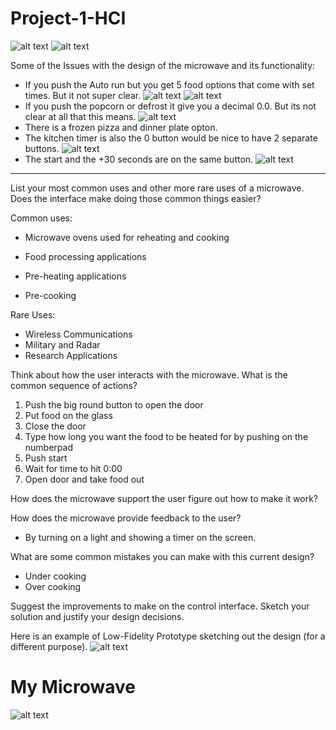 # Project-1-HCI

![alt text](Images/Microwave-cropped.jpg)
![alt text](Images/microwave-gif.gif)

Some of the Issues with the design of the microwave and its functionality:



* If you push the Auto run but you get 5 food options that come with set times. But it not super clear.
![alt text](Images/photo3.jpg)
![alt text](Images/photo1.jpg)
* If you push the popcorn or defrost it give you a decimal 0.0. But its not clear at all that this means.
![alt text](Images/photo2.jpg)
* There is a frozen pizza and dinner plate opton.
* The kitchen timer is also the 0 button would be nice to have 2 separate buttons.
![alt text](Images/timer.jpg)
* The start and the +30 seconds are on the same button. 
![alt text](Images/start.jpg)

-----------------------------------------------------------------------------------------------------------------------------------------------------------------------------------

List your most common uses and other more rare uses of a microwave. Does the interface make doing those common things easier?

Common uses:
* Microwave ovens used for reheating and cooking

* Food processing applications

* Pre-heating applications

* Pre-cooking

Rare Uses: 
* Wireless Communications
* Military and Radar
* Research Applications

Think about how the user interacts with the microwave. What is the common sequence of actions?

1. Push the big round button to open the door
2. Put food on the glass 
3. Close the door
4. Type how long you want the food to be heated for by pushing on the numberpad
5. Push start
6. Wait for time to hit 0:00 
7. Open door and take food out 

How does the microwave support the user figure out how to make it work?

How does the microwave provide feedback to the user?
* By turning on a light and showing a timer on the screen.

What are some common mistakes you can make with this current design?
* Under cooking 
* Over cooking 

Suggest the improvements to make on the control interface. Sketch your solution and justify your design decisions.

Here is an example of Low-Fidelity Prototype sketching out the design (for a different purpose).
![alt text](Images/sketch.jpg)

# My Microwave
![alt text](Images/Mymicrowave.gif)
